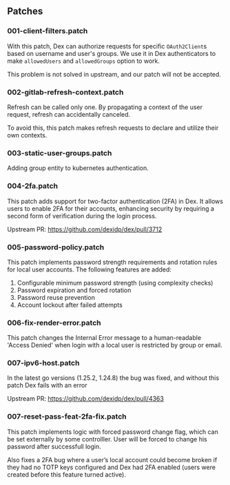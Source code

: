 ## Patches

### 001-client-filters.patch

With this patch, Dex can authorize requests for specific `OAuth2Client`s based on username and user's groups.
We use it in Dex authenticators to make `allowedUsers` and `allowedGroups` option to work.

This problem is not solved in upstream, and our patch will not be accepted.

### 002-gitlab-refresh-context.patch

Refresh can be called only one. By propagating a context of the user request, refresh can accidentally canceled.

To avoid this, this patch makes refresh requests to declare and utilize their own contexts.

### 003-static-user-groups.patch

Adding group entity to kubernetes authentication.

### 004-2fa.patch

This patch adds support for two-factor authentication (2FA) in Dex.
It allows users to enable 2FA for their accounts, enhancing security by requiring a second form of verification during the login process.

Upstream PR: https://github.com/dexidp/dex/pull/3712

### 005-password-policy.patch

This patch implements password strength requirements and rotation rules
for local user accounts. The following features are added:

1. Configurable minimum password strength (using complexity checks)
2. Password expiration and forced rotation
3. Password reuse prevention
4. Account lockout after failed attempts

### 006-fix-render-error.patch

This patch changes the Internal Error message to a human-readable 'Access Denied' when login with a local user is restricted by group or email.

### 007-ipv6-host.patch

In the latest go versions (1.25.2, 1.24.8) the bug was fixed, and without this patch Dex fails with an error

Upstream PR: https://github.com/dexidp/dex/pull/4363

### 007-reset-pass-feat-2fa-fix.patch

This patch implements logic with forced password change flag, which can be set externally by some controlller.
User will be forced to change his password after successfull login. 

Also fixes a 2FA bug where a user’s local account could become broken if they had no TOTP keys configured and Dex had 2FA enabled (users were created before this feature turned active).
